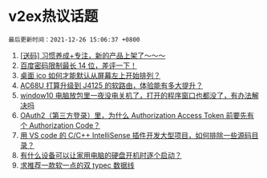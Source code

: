 # v2ex热议话题

`最后更新时间：2021-12-26 15:06:37 +0800`

1. [[送码] 习惯养成+专注，新的产品上架了～～～](https://www.v2ex.com/t/824397)
1. [百度密码限制最长 14 位，差评一下！](https://www.v2ex.com/t/824424)
1. [桌面 ico 如何才能默认从屏幕左上开始排列？](https://www.v2ex.com/t/824435)
1. [AC68U 打算升级到 J4125 的软路由，体验能有多大提升？](https://www.v2ex.com/t/824408)
1. [window10 电脑放包里一夜没电关机了，打开的程序窗口也都没了，有办法解决吗](https://www.v2ex.com/t/824417)
1. [OAuth2（第三方登录）里，为什么 Authorization Access Token 前要先有个 Authorization Code？](https://www.v2ex.com/t/824399)
1. [用 VS code 的 C/C++ IntelliSense 插件开发大型项目，如何排除一些源码目录？](https://www.v2ex.com/t/824400)
1. [有什么设备可以让家用电脑的硬盘开机时逐个启动？](https://www.v2ex.com/t/824402)
1. [求推荐一款软一点的双 typec 数据线](https://www.v2ex.com/t/824427)

